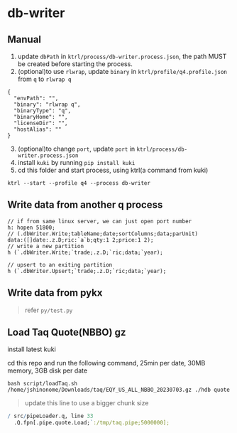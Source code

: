 # db-writer

## Manual

1. update `dbPath` in `ktrl/process/db-writer.process.json`, the path MUST be created before starting the process.
2. (optional)to use `rlwrap`, update `binary` in `ktrl/profile/q4.profile.json` from `q` to `rlwrap q`

```
{
  "envPath": "",
  "binary": "rlwrap q",
  "binaryType": "q",
  "binaryHome": "",
  "licenseDir": "",
  "hostAlias": ""
}
```

3. (optional)to change `port`, update `port` in `ktrl/process/db-writer.process.json`
4. install `kuki` by running `pip install kuki`
5. cd this folder and start process, using ktrl(a command from kuki)

```
ktrl --start --profile q4 --process db-writer
```

## Write data from another q process

```
// if from same linux server, we can just open port number
h: hopen 51800;
// (.dbWriter.Write;tableName;date;sortColumns;data;parUnit)
data:([]date:.z.D;ric:`a`b;qty:1 2;price:1 2);
// write a new partition
h (`.dbWriter.Write;`trade;.z.D;`ric;data;`year);

// upsert to an exiting partition
h (`.dbWriter.Upsert;`trade;.z.D;`ric;data;`year);

```

## Write data from pykx

> refer `py/test.py`

## Load Taq Quote(NBBO) gz

install latest kuki

cd this repo and run the following command, 25min per date, 30MB memory, 3GB disk per date

```
bash script/loadTaq.sh /home/jshinonome/Downloads/taq/EQY_US_ALL_NBBO_20230703.gz ./hdb quote
```

> update this line to use a bigger chunk size

```q
/ src/pipeLoader.q, line 33
  .Q.fpn[.pipe.quote.Load;`:/tmp/taq.pipe;5000000];

```
